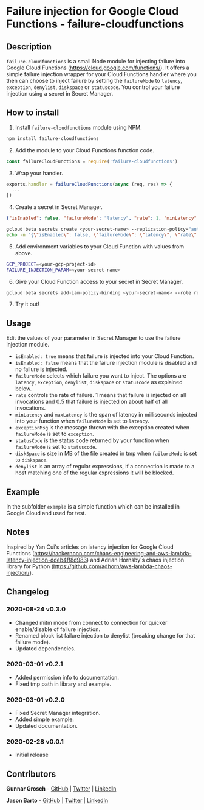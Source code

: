 # Failure injection for Google Cloud Functions - failure-cloudfunctions

## Description

`failure-cloudfunctions` is a small Node module for injecting failure into Google Cloud Functions (https://cloud.google.com/functions/). It offers a simple failure injection wrapper for your Cloud Functions handler where you then can choose to inject failure by setting the `failureMode` to `latency`, `exception`, `denylist`, `diskspace` or `statuscode`. You control your failure injection using a secret in Secret Manager.

## How to install

1. Install `failure-cloudfunctions` module using NPM.
```bash
npm install failure-cloudfunctions
```
2. Add the module to your Cloud Functions function code.
```js
const failureCloudFunctions = require('failure-cloudfunctions')
```
3. Wrap your handler.
```js
exports.handler = failureCloudFunctions(async (req, res) => {
  ...
})
```
4. Create a secret in Secret Manager.
```json
{"isEnabled": false, "failureMode": "latency", "rate": 1, "minLatency": 100, "maxLatency": 400, "exceptionMsg": "Exception message!", "statusCode": 404, "diskSpace": 100, "denylist": ["storage.googleapis.com"]}
```
```bash
gcloud beta secrets create <your-secret-name> --replication-policy="automatic"
echo -n "{\"isEnabled\": false, \"failureMode\": \"latency\", \"rate\": 1, \"minLatency\": 100, \"maxLatency\": 400, \"exceptionMsg\": \"Exception message!\", \"statusCode\": 404, \"diskSpace\": 100, \"denylist\": [\"storage.googleapis.com\"]}" | gcloud beta secrets versions add <your-secret-name> --data-file=-
```
5. Add environment variables to your Cloud Function with values from above.
```bash
GCP_PROJECT=<your-gcp-project-id>
FAILURE_INJECTION_PARAM=<your-secret-name>
```
6. Give your Cloud Function access to your secret in Secret Manager.
```bash
gcloud beta secrets add-iam-policy-binding <your-secret-name> --role roles/secretmanager.secretAccessor --member serviceAccount:<your-gcp-project-id>@appspot.gserviceaccount.com
```
7. Try it out!

## Usage

Edit the values of your parameter in Secret Manager to use the failure injection module.

* `isEnabled: true` means that failure is injected into your Cloud Function.
* `isEnabled: false` means that the failure injection module is disabled and no failure is injected.
* `failureMode` selects which failure you want to inject. The options are `latency`, `exception`, `denylist`, `diskspace` or `statuscode` as explained below.
* `rate` controls the rate of failure. 1 means that failure is injected on all invocations and 0.5 that failure is injected on about half of all invocations.
* `minLatency` and `maxLatency` is the span of latency in milliseconds injected into your function when `failureMode` is set to `latency`.
* `exceptionMsg` is the message thrown with the exception created when `failureMode` is set to `exception`.
* `statusCode` is the status code returned by your function when `failureMode` is set to `statuscode`.
* `diskSpace` is size in MB of the file created in tmp when `failureMode` is set to `diskspace`.
* `denylist` is an array of regular expressions, if a connection is made to a host matching one of the regular expressions it will be blocked.

## Example

In the subfolder `example` is a simple function which can be installed in Google Cloud and used for test.

## Notes

Inspired by Yan Cui's articles on latency injection for Google Cloud Functions (https://hackernoon.com/chaos-engineering-and-aws-lambda-latency-injection-ddeb4ff8d983) and Adrian Hornsby's chaos injection library for Python (https://github.com/adhorn/aws-lambda-chaos-injection/).

## Changelog

### 2020-08-24 v0.3.0

* Changed mitm mode from connect to connection for quicker enable/disable of failure injection.
* Renamed block list failure injection to denylist (breaking change for that failure mode).
* Updated dependencies.

### 2020-03-01 v0.2.1

* Added permission info to documentation.
* Fixed tmp path in library and example.

### 2020-03-01 v0.2.0

* Fixed Secret Manager integration.
* Added simple example.
* Updated documentation.

### 2020-02-28 v0.0.1

* Initial release

## Contributors

**Gunnar Grosch** - [GitHub](https://github.com/gunnargrosch) | [Twitter](https://twitter.com/gunnargrosch) | [LinkedIn](https://www.linkedin.com/in/gunnargrosch/)

**Jason Barto** - [GitHub](https://github.com/jpbarto) | [Twitter](https://twitter.com/Jason_Barto) | [LinkedIn](https://www.linkedin.com/in/jasonbarto)
